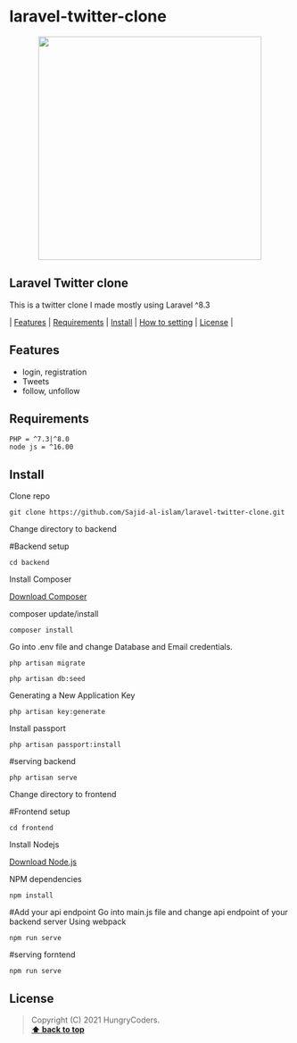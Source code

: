 # laravel-twitter-clone
<p align="center"><a href="https://laravel.com" target="_blank"><img src="https://raw.githubusercontent.com/laravel/art/master/logo-lockup/5%20SVG/2%20CMYK/1%20Full%20Color/laravel-logolockup-cmyk-red.svg" width="400"></a></p>



## Laravel Twitter clone

This is a twitter clone I made mostly using Laravel ^8.3

| [Features][] | [Requirements][] | [Install][] | [How to setting][] | [License][] |


## Features 
- login, registration
- Tweets
- follow, unfollow

## Requirements

	PHP = ^7.3|^8.0
    node js = ^16.00

## Install

Clone repo

```
git clone https://github.com/Sajid-al-islam/laravel-twitter-clone.git
```

Change directory to backend

#Backend setup

```
cd backend
```

Install Composer


[Download Composer](https://getcomposer.org/download/)


composer update/install 

```
composer install
```

Go into .env file and change Database and Email credentials.

```
php artisan migrate
```

```
php artisan db:seed
```
	
Generating a New Application Key
```
php artisan key:generate
```

Install passport
```
php artisan passport:install
```

#serving backend
```
php artisan serve
```

Change directory to frontend

#Frontend setup

```
cd frontend
```

Install Nodejs


[Download Node.js](https://nodejs.org/en/download/)


NPM dependencies
```
npm install
```

#Add your api endpoint
Go into main.js file and change api endpoint of your backend server
Using webpack

```
npm run serve
```

#serving forntend
```
npm run serve
```

## License

> Copyright (C) 2021 HungryCoders.  
**[⬆ back to top](#laravel-ecommerce-platform)**

[Features]:#features
[Requirements]:#requirements
[Install]:#install
[How to setting]:#how-to-setting
[License]:#license
